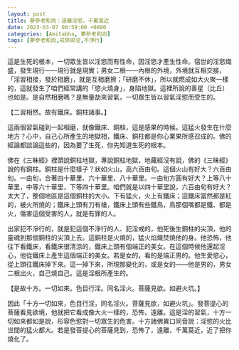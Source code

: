 ```yaml
---
layout: post
title: 夢參老和尚：遠離淫慾，千萬莫近
date: 2023-03-07 00:59:00 +0800
categories: [Amitabha, 夢參老和尚]
tags: [夢參老和尚,戒除邪淫,不淨行]
---
```

這是生死的根本，一切眾生皆以淫慾而有性命，因淫慾才產生性命。宿世的淫慾熾盛，發生現行——現行就是現實；男女二根——內根的外境，外境就互相交接，「淫習相接，發於相磨」，就是互相磨擦；「研磨不休」，所以就燃成如大火聚一樣的，這就發生了咱們經常講的「慾火燒身」，身陷地獄。這裡所說的善星（比丘）也如是。是自然相磨嗎？是無量劫來習氣，一切眾生皆以習氣淫慾而受生的。

【二習相然。故有鐵床。銅柱諸事。】

這兩個習氣碰到一起相磨，就像鐵床、銅柱，這是感果的時候。這猛火發生在什麼地方？心中，自己心所產生的地獄相，鐵床、銅柱都是你心業果所感召成的。佛的經論都談論這些的，因為要了生死，你先知道生死的根本。

佛在《三昧經》裡頭說銅柱地獄，專說銅柱地獄，地藏經沒有說，佛的《三昧經》說的有銅柱。銅柱是什麼樣子？狀如火山，高六百由旬。這個火山有好大？六百由旬。一由旬，合著四十華里、六十華里、八十華里。一由旬方圓有好大？上等八十華里，中等六十華里，下等四十華里。咱們就是以四十華里說，六百由旬有好大？太大了，整個地區是這個銅柱的大小。下有猛火，火上有鐵床；這鐵床當然都是紅的，被火所燒的；鐵床上頭有刀有槍，鐵床上頭有些鐵鳥，鳥那個嘴都是鐵、都是火，傷害這個受害的人，就是有罪的人。

出家犯不淨行的，就是犯這個不淨行的人、犯淫戒的，他死後生銅柱的尖頂，他的靈魂到那個銅柱的尖頂上去。這銅柱是火燒的，猛火焰熾焚燒他的身。他恐怖，他往下看鐵床，看鐵床很清涼的，鐵床上頭有個端正的美女。在這個時候他還起淫心，他從鐵床上產生這個端正的美女。若是女的，看的是端正男的。他生愛慾心，從上頭往鐵床掉下來。這一掉下來，所現那變化的，或是女的——他是男的，男女二根出火，自己燒自己。這是淫根所產生的。

【是故十方。一切如來。色目行淫。同名淫火。菩薩見欲。如避火坑。】

因此「十方一切如來，色目行淫，同名淫火。菩薩見欲，如避火坑」。發菩提心的菩薩看見欲境，他就把它看成像大火一樣的，恐怖，遠離。這是淫的習氣，十方一切如來都如是說，形容色慾對一切眾生的危害。十方諸佛異口同音說：淫慾的火比世間的猛火都大。若是發菩提心的菩薩見到，恐怖了，遠離，千萬莫近，近了把你燒化了。